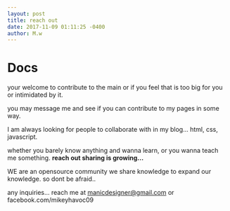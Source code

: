 ```yaml
---
layout: post
title: reach out
date: 2017-11-09 01:11:25 -0400
author: M.w
---
```

# Docs

your welcome to contribute to the main
or if you feel that is too big for you or intimidated by it.

you may message me and see if you can contribute to my pages in some way.

I am always looking for people to collaborate with in my blog... html, css, javascript.

whether you barely know anything and wanna learn, or you wanna teach me something. **reach out sharing is growing...**

WE are an opensource community we share knowledge to expand our knowledge. so dont be afraid.. 

any inquiries...  reach me at  manicdesigner@gmail.com
or facebook.com/mikeyhavoc09
